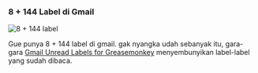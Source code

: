 ### 8 + 144 Label di Gmail

![8 + 144 label](http://files.getdropbox.com/u/112837/kriwil.com/image/post/gmail_labels.png)

Gue punya 8 + 144 label di gmail. gak nyangka udah sebanyak itu, gara-gara [Gmail Unread Labels for Greasemonkey](http://userscripts.org/scripts/show/24297) menyembunyikan label-label yang sudah dibaca.

<!-- METADATA: {"time": "2009-07-02 08:37:33", "title": "8 + 144 Label di Gmail"} -->
